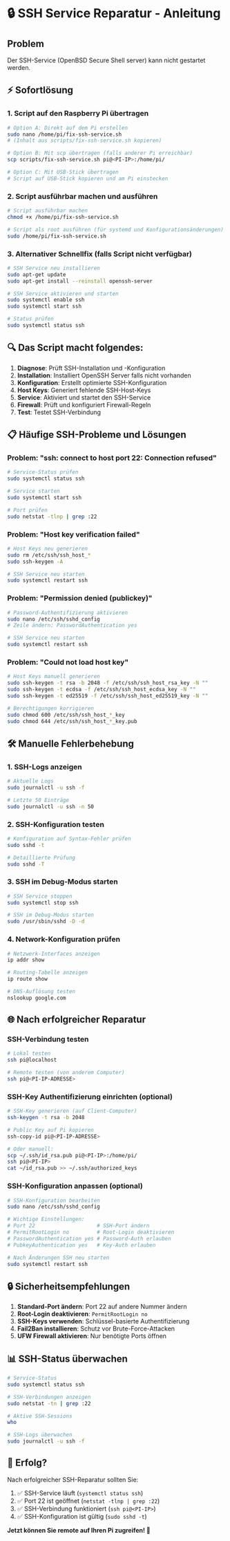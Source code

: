 # 🔒 SSH Service Reparatur - Anleitung

## Problem
Der SSH-Service (OpenBSD Secure Shell server) kann nicht gestartet werden.

## ⚡ Sofortlösung

### 1. Script auf den Raspberry Pi übertragen
```bash
# Option A: Direkt auf dem Pi erstellen
sudo nano /home/pi/fix-ssh-service.sh
# (Inhalt aus scripts/fix-ssh-service.sh kopieren)

# Option B: Mit scp übertragen (falls anderer Pi erreichbar)
scp scripts/fix-ssh-service.sh pi@<PI-IP>:/home/pi/

# Option C: Mit USB-Stick übertragen
# Script auf USB-Stick kopieren und am Pi einstecken
```

### 2. Script ausführbar machen und ausführen
```bash
# Script ausführbar machen
chmod +x /home/pi/fix-ssh-service.sh

# Script als root ausführen (für systemd und Konfigurationsänderungen)
sudo /home/pi/fix-ssh-service.sh
```

### 3. Alternativer Schnellfix (falls Script nicht verfügbar)
```bash
# SSH Service neu installieren
sudo apt-get update
sudo apt-get install --reinstall openssh-server

# SSH Service aktivieren und starten
sudo systemctl enable ssh
sudo systemctl start ssh

# Status prüfen
sudo systemctl status ssh
```

## 🔍 Das Script macht folgendes:

1. **Diagnose**: Prüft SSH-Installation und -Konfiguration
2. **Installation**: Installiert OpenSSH Server falls nicht vorhanden
3. **Konfiguration**: Erstellt optimierte SSH-Konfiguration
4. **Host Keys**: Generiert fehlende SSH-Host-Keys
5. **Service**: Aktiviert und startet den SSH-Service
6. **Firewall**: Prüft und konfiguriert Firewall-Regeln
7. **Test**: Testet SSH-Verbindung

## 📋 Häufige SSH-Probleme und Lösungen

### Problem: "ssh: connect to host port 22: Connection refused"
```bash
# Service-Status prüfen
sudo systemctl status ssh

# Service starten
sudo systemctl start ssh

# Port prüfen
sudo netstat -tlnp | grep :22
```

### Problem: "Host key verification failed"
```bash
# Host Keys neu generieren
sudo rm /etc/ssh/ssh_host_*
sudo ssh-keygen -A

# SSH Service neu starten
sudo systemctl restart ssh
```

### Problem: "Permission denied (publickey)"
```bash
# Password-Authentifizierung aktivieren
sudo nano /etc/ssh/sshd_config
# Zeile ändern: PasswordAuthentication yes

# SSH Service neu starten
sudo systemctl restart ssh
```

### Problem: "Could not load host key"
```bash
# Host Keys manuell generieren
sudo ssh-keygen -t rsa -b 2048 -f /etc/ssh/ssh_host_rsa_key -N ""
sudo ssh-keygen -t ecdsa -f /etc/ssh/ssh_host_ecdsa_key -N ""
sudo ssh-keygen -t ed25519 -f /etc/ssh/ssh_host_ed25519_key -N ""

# Berechtigungen korrigieren
sudo chmod 600 /etc/ssh/ssh_host_*_key
sudo chmod 644 /etc/ssh/ssh_host_*_key.pub
```

## 🛠️ Manuelle Fehlerbehebung

### 1. SSH-Logs anzeigen
```bash
# Aktuelle Logs
sudo journalctl -u ssh -f

# Letzte 50 Einträge
sudo journalctl -u ssh -n 50
```

### 2. SSH-Konfiguration testen
```bash
# Konfiguration auf Syntax-Fehler prüfen
sudo sshd -t

# Detaillierte Prüfung
sudo sshd -T
```

### 3. SSH im Debug-Modus starten
```bash
# SSH Service stoppen
sudo systemctl stop ssh

# SSH im Debug-Modus starten
sudo /usr/sbin/sshd -D -d
```

### 4. Network-Konfiguration prüfen
```bash
# Netzwerk-Interfaces anzeigen
ip addr show

# Routing-Tabelle anzeigen
ip route show

# DNS-Auflösung testen
nslookup google.com
```

## 🌐 Nach erfolgreicher Reparatur

### SSH-Verbindung testen
```bash
# Lokal testen
ssh pi@localhost

# Remote testen (von anderem Computer)
ssh pi@<PI-IP-ADRESSE>
```

### SSH-Key Authentifizierung einrichten (optional)
```bash
# SSH-Key generieren (auf Client-Computer)
ssh-keygen -t rsa -b 2048

# Public Key auf Pi kopieren
ssh-copy-id pi@<PI-IP-ADRESSE>

# Oder manuell:
scp ~/.ssh/id_rsa.pub pi@<PI-IP>:/home/pi/
ssh pi@<PI-IP>
cat ~/id_rsa.pub >> ~/.ssh/authorized_keys
```

### SSH-Konfiguration anpassen (optional)
```bash
# SSH-Konfiguration bearbeiten
sudo nano /etc/ssh/sshd_config

# Wichtige Einstellungen:
# Port 22                    # SSH-Port ändern
# PermitRootLogin no         # Root-Login deaktivieren
# PasswordAuthentication yes # Password-Auth erlauben
# PubkeyAuthentication yes   # Key-Auth erlauben

# Nach Änderungen SSH neu starten
sudo systemctl restart ssh
```

## 🔒 Sicherheitsempfehlungen

1. **Standard-Port ändern**: Port 22 auf andere Nummer ändern
2. **Root-Login deaktivieren**: `PermitRootLogin no`
3. **SSH-Keys verwenden**: Schlüssel-basierte Authentifizierung
4. **Fail2Ban installieren**: Schutz vor Brute-Force-Attacken
5. **UFW Firewall aktivieren**: Nur benötigte Ports öffnen

## 📊 SSH-Status überwachen

```bash
# Service-Status
sudo systemctl status ssh

# SSH-Verbindungen anzeigen
sudo netstat -tn | grep :22

# Aktive SSH-Sessions
who

# SSH-Logs überwachen
sudo journalctl -u ssh -f
```

## 🎉 Erfolg?

Nach erfolgreicher SSH-Reparatur sollten Sie:

1. ✅ SSH-Service läuft (`systemctl status ssh`)
2. ✅ Port 22 ist geöffnet (`netstat -tlnp | grep :22`)
3. ✅ SSH-Verbindung funktioniert (`ssh pi@<PI-IP>`)
4. ✅ SSH-Konfiguration ist gültig (`sudo sshd -t`)

**Jetzt können Sie remote auf Ihren Pi zugreifen! 🚀**
